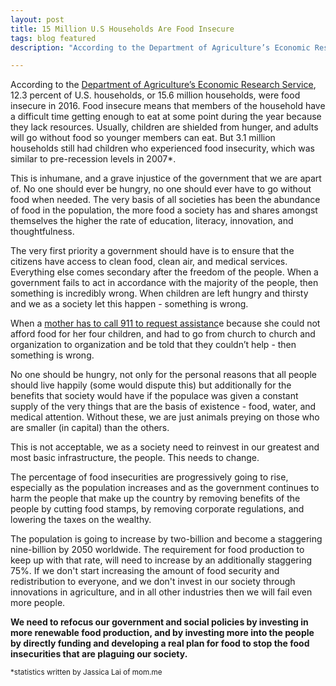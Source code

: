 ```yaml
---
layout: post
title: 15 Million U.S Households Are Food Insecure
tags: blog featured
description: "According to the Department of Agriculture’s Economic Research Service 12.3 percent of U.S. households, or 15.6 million households, were food insecure in 2016. "

---
```

According to the [Department of Agriculture’s Economic Research Service](https://www.ers.usda.gov/webdocs/publications/84973/err237_summary.pdf?v=42979), 12.3 percent of U.S. households, or 15.6 million households, were food insecure in 2016. Food insecure means that members of the household have a difficult time getting enough to eat at some point during the year because they lack resources. Usually, children are shielded from hunger, and adults will go without food so younger members can eat. But 3.1 million households still had children who experienced food insecurity, which was similar to pre-recession levels in 2007*.

This is inhumane, and a grave injustice of the government that we are apart of. No one should ever be hungry, no one should ever have to go without food when needed. The very basis of all societies has been the abundance of food in the population, the more food a society has and shares amongst themselves the higher the rate of education, literacy, innovation, and thoughtfulness.

The very first priority a government should have is to ensure that the citizens have access to clean food, clean air, and medical services. Everything else comes secondary after the freedom of the people. When a government fails to act in accordance with the majority of the people, then something is incredibly wrong. When children are left hungry and thirsty and we as a society let this happen - something is wrong.

When a [mother has to call 911 to request assistanc](https://www.msn.com/en-us/lifestyle/whats-hot/desperate-mom-calls-911-saying-she-has-no-food-for-her-kids/ar-BBIwyMG?li=BBnb7Kz)e because she could not afford food for her four children, and had to go from church to church and organization to organization and be told that they couldn’t help - then something is wrong.

No one should be hungry, not only for the personal reasons that all people should live happily (some would dispute this) but additionally for the benefits that society would have if the populace was given a constant supply of the very things that are the basis of existence - food, water, and medical attention. Without these, we are just animals preying on those who are smaller (in capital) than the others.

This is not acceptable, we as a society need to reinvest in our greatest and most basic infrastructure, the people. This needs to change.

The percentage of food insecurities are progressively going to rise, especially as the population increases and as the government continues to harm the people that make up the country by removing benefits of the people by cutting food stamps, by removing corporate regulations, and lowering the taxes on the wealthy.

The population is going to increase by two-billion and become a staggering nine-billion by 2050 worldwide. The requirement for food production to keep up with that rate, will need to increase by an additionally staggering 75%. If we don't start increasing the amount of food security and redistribution to everyone, and we don't invest in our society through innovations in agriculture, and in all other industries then we will fail even more people.

**We need to refocus our government and social policies by investing in more renewable food production, and by investing more into the people by directly funding and developing a real plan for food to stop the food insecurities that are plaguing our society.**

<small> *statistics written by Jassica Lai of mom.me</small>